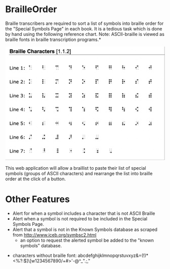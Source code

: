 # BrailleOrder
Braille transcribers are required to sort a list of symbols into braille order for the "Special Symbols Page" in each book. It is a tedious task which is done by hand using the following reference chart. Note: ASCII-braille is viewed as braille fonts in braille transcription programs.*

![alt braille](https://github.com/lfost42/BrailleOrder/blob/main/BrailleOrder/obj/Chart.png?raw=true "Chart")

This web application will allow a braillist to paste their list of special symbols (groups of ASCII characters) and rearrange the list into braille order at the click of a button. 

# Other Features
- Alert for when a symbol includes a character that is not ASCII Braille 
- Alert when a symbol is not required to be included in the Special Symbols Page.
- Alert that a symbol is not in the Known Symbols database as scraped from http://www.iceb.org/symbsc2.html
  - an option to request the alerted symbol be added to the "known symbols" database.

* characters without braille font: abcdefghijklmnopqrstuvxyz&=(!)*<%?:$]\\[w1234567890/+#>'-@^_\".;,"